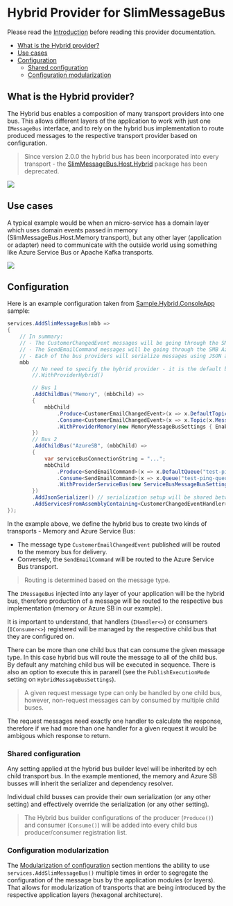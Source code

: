 # Hybrid Provider for SlimMessageBus <!-- omit in toc -->

Please read the [Introduction](intro.md) before reading this provider documentation.

- [What is the Hybrid provider?](#what-is-the-hybrid-provider)
- [Use cases](#use-cases)
- [Configuration](#configuration)
  - [Shared configuration](#shared-configuration)
  - [Configuration modularization](#configuration-modularization)

## What is the Hybrid provider?

The Hybrid bus enables a composition of many transport providers into one bus.
This allows different layers of the application to work with just one `IMessageBus` interface, and to rely on the hybrid bus implementation to route produced messages to the respective transport provider based on configuration.

> Since version 2.0.0 the hybrid bus has been incorporated into every transport - the [SlimMessageBus.Host.Hybrid](https://www.nuget.org/packages/SlimMessageBus.Host.Hybrid/) package has been deprecated.

![](provider_hybrid_1.png)

## Use cases

A typical example would be when an micro-service has a domain layer which uses domain events passed in memory (SlimMessageBus.Host.Memory transport), but any other layer (application or adapter) need to communicate with the outside world using something like Azure Service Bus or Apache Kafka transports.

![](provider_hybrid_2.png)

## Configuration

Here is an example configuration taken from [Sample.Hybrid.ConsoleApp](../src/Samples/Sample.Hybrid.ConsoleApp) sample:

```cs
services.AddSlimMessageBus(mbb =>
{
    // In summary:
    // - The CustomerChangedEvent messages will be going through the SMB Memory provider.
    // - The SendEmailCommand messages will be going through the SMB Azure Service Bus provider.
    // - Each of the bus providers will serialize messages using JSON and use the same DI to resolve consumers/handlers.
    mbb
        // No need to specify the hybrid provider - it is the default bus since 2.0.0
        //.WithProviderHybrid()

        // Bus 1
        .AddChildBus("Memory", (mbbChild) =>
        {
            mbbChild
                .Produce<CustomerEmailChangedEvent>(x => x.DefaultTopic(x.MessageType.Name))
                .Consume<CustomerEmailChangedEvent>(x => x.Topic(x.MessageType.Name).WithConsumer<CustomerChangedEventHandler>())
                .WithProviderMemory(new MemoryMessageBusSettings { EnableMessageSerialization = false });
        })
        // Bus 2
        .AddChildBus("AzureSB", (mbbChild) =>
        {
            var serviceBusConnectionString = "...";
            mbbChild
                .Produce<SendEmailCommand>(x => x.DefaultQueue("test-ping-queue"))
                .Consume<SendEmailCommand>(x => x.Queue("test-ping-queue").WithConsumer<SmtpEmailService>())
                .WithProviderServiceBus(new ServiceBusMessageBusSettings(serviceBusConnectionString));
        })
        .AddJsonSerializer() // serialization setup will be shared between bus 1 and 2
        .AddServicesFromAssemblyContaining<CustomerChangedEventHandler>(); // register all the found consumers and handlers in DI 
});
```

In the example above, we define the hybrid bus to create two kinds of transports - Memory and Azure Service Bus:

- The message type `CustomerEmailChangedEvent` published will be routed to the memory bus for delivery.
- Conversely, the `SendEmailCommand` will be routed to the Azure Service Bus transport.

> Routing is determined based on the message type.

The `IMessageBus` injected into any layer of your application will be the hybrid bus, therefore production of a message will be routed to the respective bus implementation (memory or Azure SB in our example).

It is important to understand, that handlers (`IHandler<>`) or consumers (`IConsumer<>`) registered will be managed by the respective child bus that they are configured on.

There can be more than one child bus that can consume the given message type. In this case hybrid bus will route the message to all of the child bus.
By default any matching child bus will be executed in sequence. There is also an option to execute this in pararell (see the `PublishExecutionMode` setting on `HybridMessageBusSettings`).

> A given request message type can only be handled by one child bus, however, non-request messages can by consumed by multiple child buses.

The request messages need exactly one handler to calculate the response, therefore if we had more than one handler for a given request it would be ambigous which response to return.

### Shared configuration

Any setting applied at the hybrid bus builder level will be inherited by ech child transport bus. In the example mentioned, the memory and Azure SB busses will inherit the serializer and dependency resolver.

Individual child busses can provide their own serialization (or any other setting) and effectively override the serialization (or any other setting).

> The Hybrid bus builder configurations of the producer (`Produce()`) and consumer (`Consume()`) will be added into every child bus producer/consumer registration list.

### Configuration modularization

The [Modularization of configuration](intro.md#modularization-of-configuration) section mentions the ability to use `services.AddSlimMessageBus()` multiple times in order to segregate the configuration of the message bus by the application modules (or layers).
That allows for modularization of transports that are being introduced by the respective application layers (hexagonal architecture).
